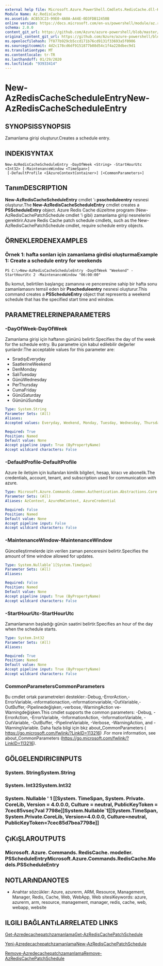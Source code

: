 ```yaml
---
external help file: Microsoft.Azure.PowerShell.Cmdlets.RedisCache.dll-Help.xml
Module Name: Az.RedisCache
ms.assetid: ACB53C23-99E0-4A0A-A44E-0D3FDB12450B
online version: https://docs.microsoft.com/en-us/powershell/module/az.rediscache/new-azrediscachescheduleentry
schema: 2.0.0
content_git_url: https://github.com/Azure/azure-powershell/blob/master/src/RedisCache/RedisCache/help/New-AzRedisCacheScheduleEntry.md
original_content_git_url: https://github.com/Azure/azure-powershell/blob/master/src/RedisCache/RedisCache/help/New-AzRedisCacheScheduleEntry.md
ms.openlocfilehash: 7f877b929cb5ccd171b76cd9131f33693a5f0906
ms.sourcegitcommit: 4d2c178cd6df9151877b08d54c1f4a228dbec9d1
ms.translationtype: MT
ms.contentlocale: tr-TR
ms.lasthandoff: 01/29/2020
ms.locfileid: "93933414"
---
```

# <span data-ttu-id="2e65e-101">New-AzRedisCacheScheduleEntry</span><span class="sxs-lookup"><span data-stu-id="2e65e-101">New-AzRedisCacheScheduleEntry</span></span>

## <span data-ttu-id="2e65e-102">SYNOPSIS</span><span class="sxs-lookup"><span data-stu-id="2e65e-102">SYNOPSIS</span></span>
<span data-ttu-id="2e65e-103">Zamanlama girişi oluşturur.</span><span class="sxs-lookup"><span data-stu-id="2e65e-103">Creates a schedule entry.</span></span>

## <span data-ttu-id="2e65e-104">INDEKI</span><span class="sxs-lookup"><span data-stu-id="2e65e-104">SYNTAX</span></span>

```
New-AzRedisCacheScheduleEntry -DayOfWeek <String> -StartHourUtc <Int32> [-MaintenanceWindow <TimeSpan>]
 [-DefaultProfile <IAzureContextContainer>] [<CommonParameters>]
```

## <span data-ttu-id="2e65e-105">Tanım</span><span class="sxs-lookup"><span data-stu-id="2e65e-105">DESCRIPTION</span></span>
<span data-ttu-id="2e65e-106">**New-AzRedisCacheScheduleEntry** cmdlet 'ı **psscheduleentry** nesnesi oluşturur.</span><span class="sxs-lookup"><span data-stu-id="2e65e-106">The **New-AzRedisCacheScheduleEntry** cmdlet creates a **PSScheduleEntry** object.</span></span>
<span data-ttu-id="2e65e-107">Azure Redis Cache düzeltme programı (New-AzRedisCachePatchSchedule cmdlet 'i gibi) zamanlama girişi nesnelerini gerektirir.</span><span class="sxs-lookup"><span data-stu-id="2e65e-107">Azure Redis Cache patch schedule cmdlets, such as the New-AzRedisCachePatchSchedule cmdlet, require schedule entry objects.</span></span>

## <span data-ttu-id="2e65e-108">ÖRNEKLERDEN</span><span class="sxs-lookup"><span data-stu-id="2e65e-108">EXAMPLES</span></span>

### <span data-ttu-id="2e65e-109">Örnek 1: hafta sonları için zamanlama girdisi oluşturma</span><span class="sxs-lookup"><span data-stu-id="2e65e-109">Example 1: Create a schedule entry for weekends</span></span>
```
PS C:\>New-AzRedisCacheScheduleEntry -DayOfWeek "Weekend" -StartHourUtc 2 -MaintenanceWindow "06:00:00"
```

<span data-ttu-id="2e65e-110">Bu komut, belirtilen başlangıç zamanına ve penceresine sahip bir hafta sonu zamanlamasını temsil eden bir **Psscheduleentry** nesnesi oluşturur.</span><span class="sxs-lookup"><span data-stu-id="2e65e-110">This command creates a **PSScheduleEntry** object that represents a weekend schedule that has the specified start time and window.</span></span>

## <span data-ttu-id="2e65e-111">PARAMETRELERINE</span><span class="sxs-lookup"><span data-stu-id="2e65e-111">PARAMETERS</span></span>

### <span data-ttu-id="2e65e-112">-DayOfWeek</span><span class="sxs-lookup"><span data-stu-id="2e65e-112">-DayOfWeek</span></span>
<span data-ttu-id="2e65e-113">Zamanlama girişi için haftanın gününü belirtir.</span><span class="sxs-lookup"><span data-stu-id="2e65e-113">Specifies the day of the week for the schedule entry.</span></span>
<span data-ttu-id="2e65e-114">Bu parametre için kabul edilebilir değerler şunlardır:</span><span class="sxs-lookup"><span data-stu-id="2e65e-114">The acceptable values for this parameter are:</span></span>
- <span data-ttu-id="2e65e-115">Sıradışı</span><span class="sxs-lookup"><span data-stu-id="2e65e-115">Everyday</span></span> 
- <span data-ttu-id="2e65e-116">Saatlerine</span><span class="sxs-lookup"><span data-stu-id="2e65e-116">Weekend</span></span> 
- <span data-ttu-id="2e65e-117">Den</span><span class="sxs-lookup"><span data-stu-id="2e65e-117">Monday</span></span> 
- <span data-ttu-id="2e65e-118">Salı</span><span class="sxs-lookup"><span data-stu-id="2e65e-118">Tuesday</span></span> 
- <span data-ttu-id="2e65e-119">Günü</span><span class="sxs-lookup"><span data-stu-id="2e65e-119">Wednesday</span></span> 
- <span data-ttu-id="2e65e-120">Per</span><span class="sxs-lookup"><span data-stu-id="2e65e-120">Thursday</span></span> 
- <span data-ttu-id="2e65e-121">Cuma</span><span class="sxs-lookup"><span data-stu-id="2e65e-121">Friday</span></span> 
- <span data-ttu-id="2e65e-122">Günü</span><span class="sxs-lookup"><span data-stu-id="2e65e-122">Saturday</span></span> 
- <span data-ttu-id="2e65e-123">Gününü</span><span class="sxs-lookup"><span data-stu-id="2e65e-123">Sunday</span></span>

```yaml
Type: System.String
Parameter Sets: (All)
Aliases:
Accepted values: Everyday, Weekend, Monday, Tuesday, Wednesday, Thursday, Friday, Saturday, Sunday

Required: True
Position: Named
Default value: None
Accept pipeline input: True (ByPropertyName)
Accept wildcard characters: False
```

### <span data-ttu-id="2e65e-124">-DefaultProfile</span><span class="sxs-lookup"><span data-stu-id="2e65e-124">-DefaultProfile</span></span>
<span data-ttu-id="2e65e-125">Azure ile iletişim için kullanılan kimlik bilgileri, hesap, kiracı ve abonelik.</span><span class="sxs-lookup"><span data-stu-id="2e65e-125">The credentials, account, tenant, and subscription used for communication with azure.</span></span>

```yaml
Type: Microsoft.Azure.Commands.Common.Authentication.Abstractions.Core.IAzureContextContainer
Parameter Sets: (All)
Aliases: AzContext, AzureRmContext, AzureCredential

Required: False
Position: Named
Default value: None
Accept pipeline input: False
Accept wildcard characters: False
```

### <span data-ttu-id="2e65e-126">-MaintenanceWindow</span><span class="sxs-lookup"><span data-stu-id="2e65e-126">-MaintenanceWindow</span></span>
<span data-ttu-id="2e65e-127">Güncelleştirmelerde izin verilen zaman penceresini belirtir.</span><span class="sxs-lookup"><span data-stu-id="2e65e-127">Specifies the amount of time window allowed for updates.</span></span>

```yaml
Type: System.Nullable`1[System.TimeSpan]
Parameter Sets: (All)
Aliases:

Required: False
Position: Named
Default value: None
Accept pipeline input: True (ByPropertyName)
Accept wildcard characters: False
```

### <span data-ttu-id="2e65e-128">-StartHourUtc</span><span class="sxs-lookup"><span data-stu-id="2e65e-128">-StartHourUtc</span></span>
<span data-ttu-id="2e65e-129">Zamanlamanın başladığı günün saatini belirtir.</span><span class="sxs-lookup"><span data-stu-id="2e65e-129">Specifies an hour of the day when the schedule starts.</span></span>

```yaml
Type: System.Int32
Parameter Sets: (All)
Aliases:

Required: True
Position: Named
Default value: None
Accept pipeline input: True (ByPropertyName)
Accept wildcard characters: False
```

### <span data-ttu-id="2e65e-130">CommonParameters</span><span class="sxs-lookup"><span data-stu-id="2e65e-130">CommonParameters</span></span>
<span data-ttu-id="2e65e-131">Bu cmdlet ortak parametreleri destekler:-Debug,-ErrorAction,-ErrorVariable,-ınformationaction,-ınformationvariable,-OutVariable,-OutBuffer,-Pipelinedeğişken,-verbose,-WarningAction ve-Warningdeğişken.</span><span class="sxs-lookup"><span data-stu-id="2e65e-131">This cmdlet supports the common parameters: -Debug, -ErrorAction, -ErrorVariable, -InformationAction, -InformationVariable, -OutVariable, -OutBuffer, -PipelineVariable, -Verbose, -WarningAction, and -WarningVariable.</span></span> <span data-ttu-id="2e65e-132">Daha fazla bilgi için bkz about_CommonParameters ( https://go.microsoft.com/fwlink/?LinkID=113216) .</span><span class="sxs-lookup"><span data-stu-id="2e65e-132">For more information, see about_CommonParameters (https://go.microsoft.com/fwlink/?LinkID=113216).</span></span>

## <span data-ttu-id="2e65e-133">GÖLGELENDIRICI</span><span class="sxs-lookup"><span data-stu-id="2e65e-133">INPUTS</span></span>

### <span data-ttu-id="2e65e-134">System. String</span><span class="sxs-lookup"><span data-stu-id="2e65e-134">System.String</span></span>

### <span data-ttu-id="2e65e-135">System. Int32</span><span class="sxs-lookup"><span data-stu-id="2e65e-135">System.Int32</span></span>

### <span data-ttu-id="2e65e-136">System. Nullable ' 1 [[System. TimeSpan, System. Private. CoreLib, Version = 4.0.0.0, Culture = neutral, PublicKeyToken = 7cec85vseç7val 7798e]]</span><span class="sxs-lookup"><span data-stu-id="2e65e-136">System.Nullable\`1[[System.TimeSpan, System.Private.CoreLib, Version=4.0.0.0, Culture=neutral, PublicKeyToken=7cec85d7bea7798e]]</span></span>

## <span data-ttu-id="2e65e-137">ÇıKıŞLAR</span><span class="sxs-lookup"><span data-stu-id="2e65e-137">OUTPUTS</span></span>

### <span data-ttu-id="2e65e-138">Microsoft. Azure. Commands. RedisCache. modeller. PSScheduleEntry</span><span class="sxs-lookup"><span data-stu-id="2e65e-138">Microsoft.Azure.Commands.RedisCache.Models.PSScheduleEntry</span></span>

## <span data-ttu-id="2e65e-139">NOTLARıNDA</span><span class="sxs-lookup"><span data-stu-id="2e65e-139">NOTES</span></span>
* <span data-ttu-id="2e65e-140">Anahtar sözcükler: Azure, azurerm, ARM, Resource, Management, Manager, Redis, Cache, Web, WebApp, Web sitesi</span><span class="sxs-lookup"><span data-stu-id="2e65e-140">Keywords: azure, azurerm, arm, resource, management, manager, redis, cache, web, webapp, website</span></span>

## <span data-ttu-id="2e65e-141">ILGILI BAĞLANTıLAR</span><span class="sxs-lookup"><span data-stu-id="2e65e-141">RELATED LINKS</span></span>

[<span data-ttu-id="2e65e-142">Get-Azredecachepatchzamanlama</span><span class="sxs-lookup"><span data-stu-id="2e65e-142">Get-AzRedisCachePatchSchedule</span></span>](./Get-AzRedisCachePatchSchedule.md)

[<span data-ttu-id="2e65e-143">Yeni-Azredecachepatchzamanlama</span><span class="sxs-lookup"><span data-stu-id="2e65e-143">New-AzRedisCachePatchSchedule</span></span>](./New-AzRedisCachePatchSchedule.md)

[<span data-ttu-id="2e65e-144">Remove-Azredecachepatchzamanlama</span><span class="sxs-lookup"><span data-stu-id="2e65e-144">Remove-AzRedisCachePatchSchedule</span></span>](./Remove-AzRedisCachePatchSchedule.md)


